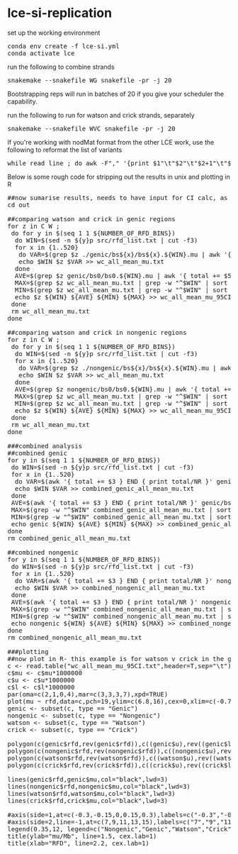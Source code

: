 # lce-si-replication

set up the working environment
<pre>
conda env create -f lce-si.yml
conda activate lce
</pre>

run the following to combine strands
<pre>
snakemake --snakefile WG_snakefile -pr -j 20
</pre>

Bootstrapping reps will run in batches of 20 if you give your scheduler the capability.

run the following to run for watson and crick strands, separately
<pre>
snakemake --snakefile WVC_snakefile -pr -j 20
</pre>

If you're working with nodMat format from the other LCE work, use the following to reformat the list of variants
<pre>
while read line ; do awk -F"," '{print $1"\t"$2"\t"$2+1"\t"$10"\tNA"}' /exports/igmm/eddie/taylor-lab/lceCORE/data/nodules/${line}.nodMat | sed 1d | awk '$4 ~ /[A-Z]/' > /exports/igmm/eddie/taylor-lab/craig/bin/lce-si-replication/variants/${line}.filtered.nodMat ; done < src/sample_list.txt
</pre>

Below is some rough code for stripping out the results in unix and plotting in R
<pre>
##now sumarise results, needs to have input for CI calc, as in you tell it how many samples it needs to head and tail off as 5%
cd out

##comparing watson and crick in genic regions
for z in C W ;
 do for y in $(seq 1 1 ${NUMBER_OF_RFD_BINS}) 
  do WIN=$(sed -n ${y}p src/rfd_list.txt | cut -f3)
  for x in {1..520}
   do VAR=$(grep $z ./genic/bs${x}/bs${x}.${WIN}.mu | awk '{ total += $5 } END { print total/NR }') 
   echo $WIN $z $VAR >> wc_all_mean_mu.txt
  done
  AVE=$(grep $z genic/bs0/bs0.${WIN}.mu | awk '{ total += $5 } END { print total/NR }')
  MAX=$(grep $z wc_all_mean_mu.txt | grep -w "^$WIN" | sort -gk2,2 | tail -n 13 | head -n 1)
  MIN=$(grep $z wc_all_mean_mu.txt | grep -w "^$WIN" | sort -gk2,2 | head -n 13 | tail -n 1)
  echo $z ${WIN} ${AVE} ${MIN} ${MAX} >> wc_all_mean_mu_95CI.txt
 done
 rm wc_all_mean_mu.txt
done

##comparing watson and crick in nongenic regions
for z in C W ;
 do for y in $(seq 1 1 ${NUMBER_OF_RFD_BINS}) 
  do WIN=$(sed -n ${y}p src/rfd_list.txt | cut -f3)
  for x in {1..520}
   do VAR=$(grep $z ./nongenic/bs${x}/bs${x}.${WIN}.mu | awk '{ total += $5 } END { print total/NR }') 
   echo $WIN $z $VAR >> wc_all_mean_mu.txt
  done
  AVE=$(grep $z nongenic/bs0/bs0.${WIN}.mu | awk '{ total += $5 } END { print total/NR }')
  MAX=$(grep $z wc_all_mean_mu.txt | grep -w "^$WIN" | sort -gk2,2 | tail -n 13 | head -n 1)
  MIN=$(grep $z wc_all_mean_mu.txt | grep -w "^$WIN" | sort -gk2,2 | head -n 13 | tail -n 1)
  echo $z ${WIN} ${AVE} ${MIN} ${MAX} >> wc_all_mean_mu_95CI.txt
 done
 rm wc_all_mean_mu.txt
done

###combined analysis
##combined genic
for y in $(seq 1 1 ${NUMBER_OF_RFD_BINS}) 
 do WIN=$(sed -n ${y}p src/rfd_list.txt | cut -f3)
 for x in {1..520}
  do VAR=$(awk '{ total += $3 } END { print total/NR }' genic/bs${x}/bs${x}.${WIN}.mu) 
  echo $WIN $VAR >> combined_genic_all_mean_mu.txt
 done
 AVE=$(awk '{ total += $3 } END { print total/NR }' genic/bs0/bs0.${WIN}.mu)
 MAX=$(grep -w "^$WIN" combined_genic_all_mean_mu.txt | sort -gk2,2 | tail -n 13 | head -n 1 | cut -f2)
 MIN=$(grep -w "^$WIN" combined_genic_all_mean_mu.txt | sort -gk2,2 | head -n 13 | tail -n 1 | cut -f2)
 echo genic ${WIN} ${AVE} ${MIN} ${MAX} >> combined_genic_all_mean_mu_95CI.txt
done
rm combined_genic_all_mean_mu.txt

##combined nongenic
for y in $(seq 1 1 ${NUMBER_OF_RFD_BINS})
 do WIN=$(sed -n ${y}p src/rfd_list.txt | cut -f3)
 for x in {1..520}
  do VAR=$(awk '{ total += $3 } END { print total/NR }' nongenic/bs${x}/bs${x}.${WIN}.mu) 
  echo $WIN $VAR >> combined_nongenic_all_mean_mu.txt
 done
 AVE=$(awk '{ total += $3 } END { print total/NR }' nongenic/bs0/bs0.${WIN}.mu)
 MAX=$(grep -w "^$WIN" combined_nongenic_all_mean_mu.txt | sort -gk2,2 | tail -n 13 | head -n 1 | cut -f2)
 MIN=$(grep -w "^$WIN" combined_nongenic_all_mean_mu.txt | sort -gk2,2 | head -n 13 | tail -n 1 | cut -f2)
 echo nongenic ${WIN} ${AVE} ${MIN} ${MAX} >> combined_nongenic_all_mean_mu_95CI.txt
done
rm combined_nongenic_all_mean_mu.txt

###plotting
##now plot in R- this example is for watson v crick in the genic and nongenic regions
c <- read.table("wc_all_mean_mu_95CI.txt",header=T,sep="\t")
c$mu <- c$mu*1000000
c$u <- c$u*1000000
c$l <- c$l*1000000
par(oma=c(2,1,0,4),mar=c(3,3,3,7),xpd=TRUE)
plot(mu ~ rfd,data=c,pch=19,ylim=c(6.8,16),cex=0,xlim=c(-0.7,0.7), ylab="mu/Mb", xlab="RFD")
genic <- subset(c, type == "Genic")
nongenic <- subset(c, type == "Nongenic")
watson <- subset(c, type == "Watson")
crick <- subset(c, type == "Crick")

polygon(c(genic$rfd,rev(genic$rfd)),c((genic$u),rev((genic$l))),col=rgb(0, 0, 0,0.15),border=NA)
polygon(c(nongenic$rfd,rev(nongenic$rfd)),c((nongenic$u),rev((nongenic$l))),col=rgb(0, 0, 0,0.15),border=NA)
polygon(c(watson$rfd,rev(watson$rfd)),c((watson$u),rev((watson$l))),col=rgb(0, 0, 0,0.15),border=NA)
polygon(c(crick$rfd,rev(crick$rfd)),c((crick$u),rev((crick$l))),col=rgb(0, 0, 0, 0.15),border=NA)

lines(genic$rfd,genic$mu,col="black",lwd=3)
lines(nongenic$rfd,nongenic$mu,col="black",lwd=3)
lines(watson$rfd,watson$mu,col="black",lwd=3)
lines(crick$rfd,crick$mu,col="black",lwd=3)

#axis(side=1,at=c(-0.3,-0.15,0,0.15,0.3),labels=c("-0.3","-0.15","0","0.15","0.3"),lwd=1,col="black",) ##fewer ticks
#axis(side=2,line=-1,at=c(7,9,11,13,15),labels=c("7","9","11","13","15"),lwd=1,col="black")
legend(0.35,12, legend=c("Nongenic","Genic","Watson","Crick"),col=c("black","black","black","black"), lty=c(3,1),box.lty=0)
title(ylab="mu/Mb", line=1.5, cex.lab=1)
title(xlab="RFD", line=2.2, cex.lab=1)
</pre>
